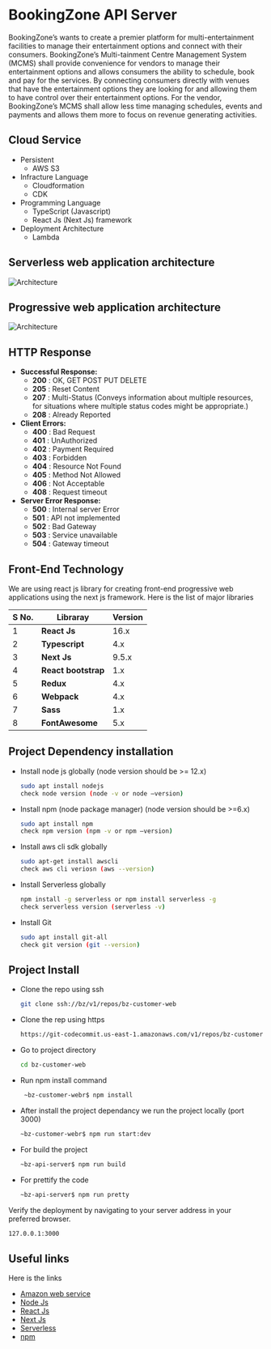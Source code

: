 # BookingZone API Server
BookingZone’s wants to create a premier platform for multi-entertainment facilities to manage their entertainment options and connect with their consumers.  BookingZone’s Multi-tainment Centre Management System (MCMS) shall provide convenience for vendors to manage their entertainment options and allows consumers the ability to schedule, book and pay for the services.  By connecting consumers directly with venues that have the entertainment options they are looking for and allowing them to have control over their entertainment options.  For the vendor, BookingZone’s MCMS shall allow less time managing schedules, events and payments and allows them more to focus on revenue generating activities.

## Cloud Service
- Persistent 
  - AWS S3
 - Infracture Language
   - Cloudformation
   - CDK
 - Programming Language
   - TypeScript (Javascript)
   - React Js (Next Js) framework
 - Deployment Architecture
   - Lambda
 
## Serverless web application architecture
![Architecture](https://bookingzone-bucket.s3.ap-south-1.amazonaws.com/git_images/4.png)

## Progressive web application architecture
![Architecture](https://bookingzone-bucket.s3.ap-south-1.amazonaws.com/git_images/2.png)
## HTTP Response
- **Successful Response:**
  - **200** : OK, GET POST PUT DELETE
  - **205** : Reset Content
  - **207** : Multi-Status (Conveys information about multiple resources, for situations where multiple status codes might be appropriate.)
  - **208** : Already Reported
- **Client Errors:**
  - **400** : Bad Request
  - **401** : UnAuthorized
  - **402** : Payment Required
  - **403** : Forbidden
  - **404** : Resource Not Found
  - **405** : Method Not Allowed
  - **406** : Not Acceptable
  - **408** : Request timeout
- **Server Error Response:**
  - **500** : Internal server Error
  - **501** : API not implemented
  - **502** : Bad Gateway
  - **503** : Service unavailable
  - **504** : Gateway timeout

## Front-End Technology
We are using react js library for creating front-end progressive web applications using the next js framework. Here is the list of major libraries

| S No. | Libraray | Version |
| ------ | ------ | ------ | 
| 1 | **React Js** | 16.x | 
| 2 | **Typescript** | 4.x | 
| 3 | **Next Js** | 9.5.x | 
| 4 | **React bootstrap** | 1.x | 
| 5 | **Redux** | 4.x | 
| 6 | **Webpack** | 4.x | 
| 7 | **Sass** | 1.x | 
| 8 | **FontAwesome** | 5.x | 

## Project Dependency installation
- Install node js globally (node version should be >= 12.x)
  ```sh
  sudo apt install nodejs
  check node version (node -v or node –version)
  ```
- Install npm (node package manager) (node version should be >=6.x)
  ```sh
  sudo apt install npm
  check npm version (npm -v or npm –version)
  ```
- Install aws cli sdk globally
  ```sh
  sudo apt-get install awscli
  check aws cli veriosn (aws --version)
  ```
- Install Serverless globally
  ```sh
  npm install -g serverless or npm install serverless -g
  check serverless version (serverless -v)
  ```
- Install Git
  ```sh
  sudo apt install git-all
  check git version (git --version)
  ```
## Project Install
- Clone the repo using ssh
  ```sh
  git clone ssh://bz/v1/repos/bz-customer-web
  ```
- Clone the rep using https
  ```sh
  https://git-codecommit.us-east-1.amazonaws.com/v1/repos/bz-customer-web
   ```
- Go to project directory 
  ```sh
  cd bz-customer-web
  ```
- Run npm install command
  ```sh
   ~bz-customer-webr$ npm install
   ```
- After install the project dependancy we run the project locally (port 3000)
  ```sh
  ~bz-customer-webr$ npm run start:dev
   ```
- For build the project
  ```sh
  ~bz-api-server$ npm run build
  ```
- For prettify the code
  ```sh
  ~bz-api-server$ npm run pretty
  ```
Verify the deployment by navigating to your server address in
your preferred browser.
```sh
127.0.0.1:3000
```
## Useful links
Here is the links
- [Amazon web service](http://aws.amazon.com/)
- [Node Js](https://nodejs.org/en/)
- [React Js](https://reactjs.org/)
- [Next Js](https://nextjs.org/)
- [Serverless](https://www.serverless.com/)
- [npm](https://www.npmjs.com/)
